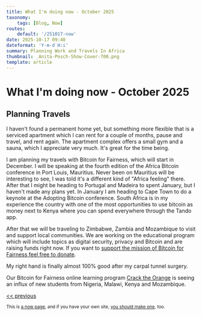 ```yaml
---
title: What I'm doing now - October 2025
taxonomy:
    tags: [Blog, Now]
routes:
    default: '/251017-now'
date: 2025-10-17 09:40
dateformat: 'Y-m-d H:i'
summary: Planning Work and Travels In Africa
thumbnail: _Anita-Posch-Show-Cover-700.png
template: article
---
```


# What I'm doing now - October 2025

## Planning Travels 

I haven't found a permanent home yet, but something more flexible that is a serviced apartment which I can rent for a couple of months, pause and travel, and rent again. The apartment complex offers a small gym and a sauna, which I appreciate very much. It's great for the time being. 

I am planning my travels with Bitcoin for Fairness, which will start in December. I will be speaking at the fourth edition of the Africa Bitcoin conference in Port Louis, Mauritius. Never been on Mauritius will be interesting to see, I was told it's a different kind of "Africa feeling" there. After that I might be heading to Portugal and Madeira to spent January, but I haven't made any plans yet. In January I am heading to Cape Town to do a keynote at the Adopting Bitcoin conference. South Africa is in my experience the country with one of the most opportunities to use bitcoin as money next to Kenya where you can spend everywhere through the Tando app. 

After that we will be traveling to Zimbabwe, Zambia and Mozambique to visit and support local communities. We are working on the educational program which will include topics as digital security, privacy and Bitcoin and are raising funds right now. If you want to [support the mission of Bitcoin for Fairness feel free to donate](https://bffbtc.org/donate).

My right hand is finally almost 100% good after my carpal tunnel surgery. 

Our Bitcoin for Fairness online learning program [Crack the Orange](https://my.cracktheorange.com/scholarship) is seeing an influx of new students from Nigeria, Malawi, Kenya and Mozambique.

[<< previous](/250807-now)

<small>This is [a now page](https://nownownow.com/about), and if you have your own site, [you should make one](https://nownownow.com/about), too.</small>